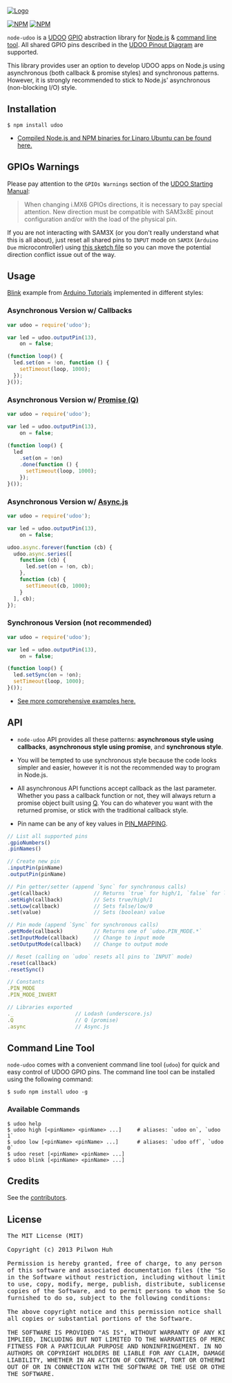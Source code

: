 [![Logo](https://raw.github.com/pilwon/node-udoo/master/resource/udoo.png)](http://www.udoo.org/)

[![NPM](https://nodei.co/npm/udoo.png?downloads=false&stars=false)](https://npmjs.org/package/udoo) [![NPM](https://nodei.co/npm-dl/udoo.png?months=6)](https://npmjs.org/package/udoo)


`node-udoo` is a [UDOO](http://www.udoo.org/) [GPIO](https://www.kernel.org/doc/Documentation/gpio.txt) abstraction library for [Node.js](http://nodejs.org/) & [command line tool](#command-line-tool). All shared GPIO pins described in the [UDOO Pinout Diagram](https://raw.github.com/pilwon/node-udoo/master/resource/pinout-diagram.pdf) are supported.

This library provides user an option to develop UDOO apps on Node.js using asynchronous (both callback & promise styles) and synchronous patterns. However, it is strongly recommended to stick to Node.js' asynchronous (non-blocking I/O) style.


## Installation

    $ npm install udoo

* [Compiled Node.js and NPM binaries for Linaro Ubuntu can be found here.](https://github.com/pilwon/nodejs-for-linaro-ubuntu)


## GPIOs Warnings

Please pay attention to the `GPIOs Warnings` section of the [UDOO Starting Manual](https://raw.github.com/pilwon/node-udoo/master/resource/manual.pdf):

> When changing i.MX6 GPIOs directions, it is necessary to pay special attention. New direction must be compatible with SAM3x8E pinout configuration and/or with the load of the physical pin.

If you are not interacting with SAM3X (or you don't really understand what this is all about), just reset all shared pins to `INPUT` mode on `SAM3X` (`Arduino Due` microcontroller) using [this sketch file](https://github.com/pilwon/node-udoo/blob/master/resource/reset.pde) so you can move the potential direction conflict issue out of the way.


## Usage

[Blink](http://arduino.cc/en/Tutorial/Blink) example from [Arduino Tutorials](http://arduino.cc/en/Tutorial/HomePage) implemented in different styles:

### Asynchronous Version w/ Callbacks

```js
var udoo = require('udoo');

var led = udoo.outputPin(13),
    on = false;

(function loop() {
  led.set(on = !on, function () {
    setTimeout(loop, 1000);
  });
}());
```

### Asynchronous Version w/ [Promise (Q)](https://github.com/kriskowal/q)

```js
var udoo = require('udoo');

var led = udoo.outputPin(13),
    on = false;

(function loop() {
  led
    .set(on = !on)
    .done(function () {
      setTimeout(loop, 1000);
    });
}());
```

### Asynchronous Version w/ [Async.js](https://github.com/caolan/async)

```js
var udoo = require('udoo');

var led = udoo.outputPin(13),
    on = false;

udoo.async.forever(function (cb) {
  udoo.async.series([
    function (cb) {
      led.set(on = !on, cb);
    },
    function (cb) {
      setTimeout(cb, 1000);
    }
  ], cb);
});
```

### Synchronous Version (not recommended)

```js
var udoo = require('udoo');

var led = udoo.outputPin(13),
    on = false;

(function loop() {
  led.setSync(on = !on);
  setTimeout(loop, 1000);
}());
```

* [See more comprehensive examples here.](https://github.com/pilwon/node-udoo/tree/master/examples)


## API

* `node-udoo` API provides all these patterns: **asynchronous style using callbacks**, **asynchronous style using promise**, and **synchronous style**.

* You will be tempted to use synchronous style because the code looks simpler and easier, however it is not the recommended way to program in Node.js.

* All asynchronous API functions accept callback as the last parameter. Whether you pass a callback function or not, they will always return a promise object built using [Q](https://github.com/kriskowal/q). You can do whatever you want with the returned promise, or stick with the traditional callback style.

* Pin name can be any of key values in [PIN_MAPPING](https://github.com/pilwon/node-udoo/blob/master/lib/constant.js).

```js
// List all supported pins
.gpioNumbers()
.pinNames()

// Create new pin
.inputPin(pinName)
.outputPin(pinName)

// Pin getter/setter (append `Sync` for synchronous calls)
.get(callback)              // Returns `true` for high/1, `false` for low/0
.setHigh(callback)          // Sets true/high/1
.setLow(callback)           // Sets false/low/0
.set(value)                 // Sets (boolean) value

// Pin mode (append `Sync` for synchronous calls)
.getMode(callback)          // Returns one of `udoo.PIN_MODE.*`
.setInputMode(callback)     // Change to input mode
.setOutputMode(callback)    // Change to output mode

// Reset (calling on `udoo` resets all pins to `INPUT` mode)
.reset(callback)
.resetSync()

// Constants
.PIN_MODE
.PIN_MODE_INVERT

// Libraries exported
._                    // Lodash (underscore.js)
.Q                    // Q (promise)
.async                // Async.js
```


## Command Line Tool

`node-udoo` comes with a convenient command line tool (`udoo`) for quick and easy control of UDOO GPIO pins. The command line tool can be installed using the following command:

    $ sudo npm install udoo -g


### Available Commands

    $ udoo help
    $ udoo high [<pinName> <pinName> ...]     # aliases: `udoo on`, `udoo 1`
    $ udoo low [<pinName> <pinName> ...]      # aliases: `udoo off`, `udoo 0`
    $ udoo reset [<pinName> <pinName> ...]
    $ udoo blink [<pinName> <pinName> ...]


## Credits

  See the [contributors](https://github.com/pilwon/node-udoo/graphs/contributors).


## License

<pre>
The MIT License (MIT)

Copyright (c) 2013 Pilwon Huh

Permission is hereby granted, free of charge, to any person obtaining a copy
of this software and associated documentation files (the "Software"), to deal
in the Software without restriction, including without limitation the rights
to use, copy, modify, merge, publish, distribute, sublicense, and/or sell
copies of the Software, and to permit persons to whom the Software is
furnished to do so, subject to the following conditions:

The above copyright notice and this permission notice shall be included in
all copies or substantial portions of the Software.

THE SOFTWARE IS PROVIDED "AS IS", WITHOUT WARRANTY OF ANY KIND, EXPRESS OR
IMPLIED, INCLUDING BUT NOT LIMITED TO THE WARRANTIES OF MERCHANTABILITY,
FITNESS FOR A PARTICULAR PURPOSE AND NONINFRINGEMENT. IN NO EVENT SHALL THE
AUTHORS OR COPYRIGHT HOLDERS BE LIABLE FOR ANY CLAIM, DAMAGES OR OTHER
LIABILITY, WHETHER IN AN ACTION OF CONTRACT, TORT OR OTHERWISE, ARISING FROM,
OUT OF OR IN CONNECTION WITH THE SOFTWARE OR THE USE OR OTHER DEALINGS IN
THE SOFTWARE.
</pre>
